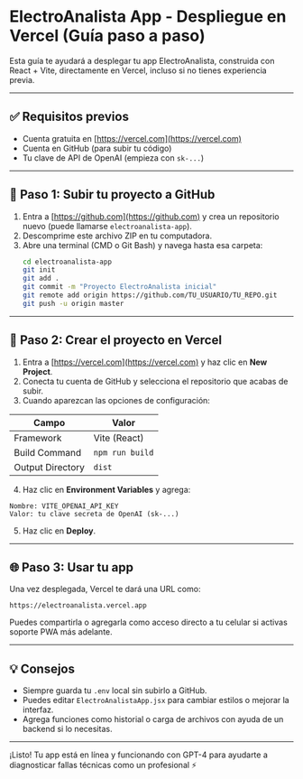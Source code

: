# ElectroAnalista App - Despliegue en Vercel (Guía paso a paso)

Esta guía te ayudará a desplegar tu app ElectroAnalista, construida con React + Vite, directamente en Vercel, incluso si no tienes experiencia previa.

---

## ✅ Requisitos previos

- Cuenta gratuita en [https://vercel.com](https://vercel.com)
- Cuenta en GitHub (para subir tu código)
- Tu clave de API de OpenAI (empieza con `sk-...`)

---

## 🧩 Paso 1: Subir tu proyecto a GitHub

1. Entra a [https://github.com](https://github.com) y crea un repositorio nuevo (puede llamarse `electroanalista-app`).
2. Descomprime este archivo ZIP en tu computadora.
3. Abre una terminal (CMD o Git Bash) y navega hasta esa carpeta:
   ```bash
   cd electroanalista-app
   git init
   git add .
   git commit -m "Proyecto ElectroAnalista inicial"
   git remote add origin https://github.com/TU_USUARIO/TU_REPO.git
   git push -u origin master
   ```

---

## 🚀 Paso 2: Crear el proyecto en Vercel

1. Entra a [https://vercel.com](https://vercel.com) y haz clic en **New Project**.
2. Conecta tu cuenta de GitHub y selecciona el repositorio que acabas de subir.
3. Cuando aparezcan las opciones de configuración:

| Campo            | Valor               |
|------------------|---------------------|
| Framework        | Vite (React)        |
| Build Command    | `npm run build`     |
| Output Directory | `dist`              |

4. Haz clic en **Environment Variables** y agrega:

```
Nombre: VITE_OPENAI_API_KEY
Valor: tu clave secreta de OpenAI (sk-...)
```

5. Haz clic en **Deploy**.

---

## 🌐 Paso 3: Usar tu app

Una vez desplegada, Vercel te dará una URL como:

```
https://electroanalista.vercel.app
```

Puedes compartirla o agregarla como acceso directo a tu celular si activas soporte PWA más adelante.

---

## 💡 Consejos

- Siempre guarda tu `.env` local sin subirlo a GitHub.
- Puedes editar `ElectroAnalistaApp.jsx` para cambiar estilos o mejorar la interfaz.
- Agrega funciones como historial o carga de archivos con ayuda de un backend si lo necesitas.

---

¡Listo! Tu app está en línea y funcionando con GPT-4 para ayudarte a diagnosticar fallas técnicas como un profesional ⚡